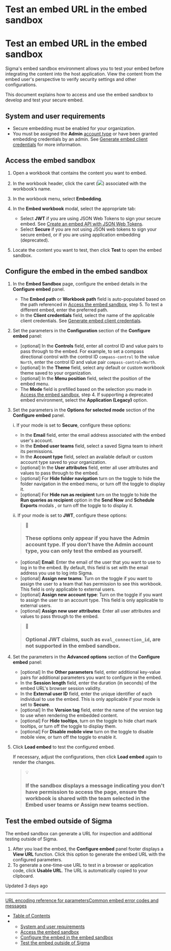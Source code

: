 # Test an embed URL in the embed sandbox

# Test an embed URL in the embed sandbox

Sigma's embed sandbox environment allows you to test your embed before integrating the content into the host application. View the content from the embed user's perspective to verify security settings and other configurations.

This document explains how to access and use the embed sandbox to develop and test your secure embed.

## System and user requirements

* Secure embedding must be enabled for your organization.
* You must be assigned the **Admin** [account type](/docs/user-account-types) or have been granted embedding credentials by an admin. See [Generate embed client credentials](/docs/generate-embed-client-credentials) for more information.

## Access the embed sandbox

1. Open a workbook that contains the content you want to embed.
2. In the workbook header, click the caret (![](https://sigma-docs-screenshots.s3.us-west-2.amazonaws.com/Icons/caret.svg)) associated with the workbook’s name.
3. In the workbook menu, select **Embedding**.
4. In the **Embed workbook** modal, select the appropriate tab:

   * Select **JWT** if you are using JSON Web Tokens to sign your secure embed. See [Create an embed API with JSON Web Tokens](/docs/create-an-embed-api-with-json-web-tokens).
   * Select **Secure** if you are not using JSON web tokens to sign your secure embed, or if you are using application embedding (deprecated).
5. Locate the content you want to test, then click **Test** to open the embed sandbox.

## Configure the embed in the embed sandbox

1. In the **Embed Sandbox** page, configure the embed details in the **Configure embed** panel.

   * The **Embed path** or **Workbook path** field is auto-populated based on the path referenced in [Access the embed sandbox](/docs/test-an-embed-url-in-the-embed-sandbox#access-the-embed-sandbox), step 5. To test a different embed, enter the preferred path.
   * In the **Client credentials** field, select the name of the applicable client credentials. See [Generate embed client credentials](/docs/generate-embed-client-credentials).
2. Set the parameters in the **Configuration** section of the **Configure embed** panel:

   * [optional] In the **Controls** field, enter all control ID and value pairs to pass through to the embed. For example, to set a compass directional control with the control ID `compass-control` to the value `North`, enter the control ID and value pair `compass-control=North`.
   * [optional] In the **Theme** field, select any default or custom workbook theme saved to your organization.
   * [optional] In the **Menu position** field, select the position of the embed menu.
   * The **Mode** field is prefilled based on the selection you made in [Access the embed sandbox](#access-the-embed-sandbox), step 4. If supporting a deprecated embed environment, select the **Application (Legacy)** option.
3. Set the parameters in the **Options for selected mode** section of the **Configure embed** panel.

   i. If your mode is set to **Secure**, configure these options:

   * In the **Email** field, enter the email address associated with the embed user's account.
   * In the **Embed user teams** field, select a saved Sigma team to inherit its permissions.
   * In the **Account type** field, select an available default or custom account type saved to your organization.
   * [optional] In the **User attributes** field, enter all user attributes and values to pass through to the embed.
   * [optional] For **Hide folder navigation** turn on the toggle to hide the folder navigation in the embed menu, or turn off the toggle to display it.
   * [optional] For **Hide run as recipient** turn on the toggle to hide the **Run queries as recipient** option in the **Send Now** and **Schedule Exports** modals , or turn off the toggle to to display it.

   ii. If your mode is set to **JWT**, configure these options:

   > 📘
   >
   > ### These options only appear if you have the **Admin** account type. If you don’t have the Admin account type, you can only test the embed as yourself.

   * [optional] **Email**: Enter the email of the user that you want to use to log in to the embed. By default, this field is set with the email address you use to log into Sigma.
   * [optional] **Assign new teams**: Turn on the toggle if you want to assign the user to a team that has permission to see this workbook. This field is only applicable to external users.
   * [optional] **Assign new account type**: Turn on the toggle if you want to assign the user to an account type. This field is only applicable to external users.
   * [optional] **Assign new user attributes**: Enter all user attributes and values to pass through to the embed.
   > 📘
   >
   > ### Optional JWT claims, such as `eval_connection_id`, are not supported in the embed sandbox.
4. Set the parameters in the **Advanced options** section of the **Configure embed** panel:

   * [optional] In the **Other parameters** field, enter additional key-value pairs for additional parameters you want to configure in the embed.
   * In the **Session length** field, enter the duration (in seconds) of the embed URL's browser session validity.
   * In the **External user ID** field, enter the unique identifier of each individual to use the embed. This is only applicable if your mode is set to **Secure**.
   * [optional] In the **Version tag** field, enter the name of the version tag to use when rendering the embedded content.
   * [optional] For **Hide tooltips**, turn on the toggle to hide chart mark tooltips, or turn off the toggle to display them.
   * [optional] For **Disable mobile view** turn on the toggle to disable mobile view, or turn off the toggle to enable it.
5. Click **Load embed** to test the configured embed.

   If necessary, adjust the configurations, then click **Load embed** again to render the changes.

   > 💡
   >
   > ### If the sandbox displays a message indicating you don't have permission to access the page, ensure the workbook is shared with the team selected in the **Embed user teams** or **Assign new teams** section.

## Test the embed outside of Sigma

The embed sandbox can generate a URL for inspection and additional testing outside of Sigma.

1. After you load the embed, the **Configure embed** panel footer displays a **View URL** function. Click this option to generate the embed URL with the configured parameters.
2. To generate a one-time-use URL to test in a browser or application code, click **Usable URL**. The URL is automatically copied to your clipboard.

Updated 3 days ago

---

[URL encoding reference for parameters](/docs/special-characters-for-url-parameters)[Common embed error codes and messages](/docs/common-embed-error-codes-and-messages)

* [Table of Contents](#)
* + [System and user requirements](#system-and-user-requirements)
  + [Access the embed sandbox](#access-the-embed-sandbox)
  + [Configure the embed in the embed sandbox](#configure-the-embed-in-the-embed-sandbox)
  + [Test the embed outside of Sigma](#test-the-embed-outside-of-sigma)